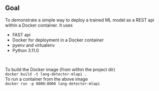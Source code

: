 ## Goal
To demonstrate a simple way to deploy a trained ML model as a REST api within a Docker container. It uses
* FAST api
* Docker for deployment in a Docker container
* pyenv and virtualenv
* Python 3.11.0


<br/>

To build the Docker image (from within the project dir)  
`docker build -t lang-detector-mlapi .`  
To run a container from the above image  
`docker run -p 8000:8000 lang-detector-mlapi`